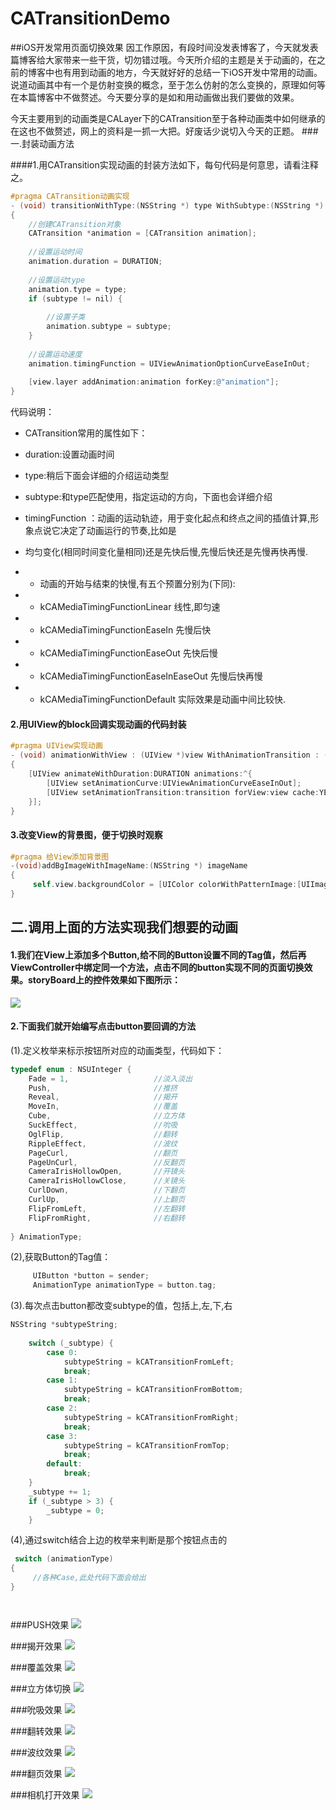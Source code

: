 CATransitionDemo
================

##iOS开发常用页面切换效果
因工作原因，有段时间没发表博客了，今天就发表篇博客给大家带来一些干货，切勿错过哦。今天所介绍的主题是关于动画的，在之前的博客中也有用到动画的地方，今天就好好的总结一下iOS开发中常用的动画。说道动画其中有一个是仿射变换的概念，至于怎么仿射的怎么变换的，原理如何等在本篇博客中不做赘述。今天要分享的是如和用动画做出我们要做的效果。

今天主要用到的动画类是CALayer下的CATransition至于各种动画类中如何继承的在这也不做赘述，网上的资料是一抓一大把。好废话少说切入今天的正题。
###一.封装动画方法

####1.用CATransition实现动画的封装方法如下，每句代码是何意思，请看注释之。
```Objective-C
#pragma CATransition动画实现
- (void) transitionWithType:(NSString *) type WithSubtype:(NSString *) subtype ForView : (UIView *) view
{
    //创建CATransition对象
    CATransition *animation = [CATransition animation];
    
    //设置运动时间
    animation.duration = DURATION;
    
    //设置运动type
    animation.type = type;
    if (subtype != nil) {
        
        //设置子类
        animation.subtype = subtype;
    }
    
    //设置运动速度
    animation.timingFunction = UIViewAnimationOptionCurveEaseInOut;
    
    [view.layer addAnimation:animation forKey:@"animation"];
}
```

代码说明：

* CATransition常用的属性如下：

* duration:设置动画时间

* type:稍后下面会详细的介绍运动类型

* subtype:和type匹配使用，指定运动的方向，下面也会详细介绍

* timingFunction ：动画的运动轨迹，用于变化起点和终点之间的插值计算,形象点说它决定了动画运行的节奏,比如是

* 均匀变化(相同时间变化量相同)还是先快后慢,先慢后快还是先慢再快再慢.　　　　

* *  动画的开始与结束的快慢,有五个预置分别为(下同):

* *  kCAMediaTimingFunctionLinear            线性,即匀速

* *  kCAMediaTimingFunctionEaseIn            先慢后快

* *  kCAMediaTimingFunctionEaseOut           先快后慢

* * kCAMediaTimingFunctionEaseInEaseOut     先慢后快再慢

* * kCAMediaTimingFunctionDefault           实际效果是动画中间比较快.



#### 2.用UIView的block回调实现动画的代码封装　

```Objective-C
#pragma UIView实现动画
- (void) animationWithView : (UIView *)view WithAnimationTransition : (UIViewAnimationTransition) transition
{
    [UIView animateWithDuration:DURATION animations:^{
        [UIView setAnimationCurve:UIViewAnimationCurveEaseInOut];
        [UIView setAnimationTransition:transition forView:view cache:YES];
    }];
}
```

#### 3.改变View的背景图，便于切换时观察
```Objective-C
#pragma 给View添加背景图
-(void)addBgImageWithImageName:(NSString *) imageName
{
     self.view.backgroundColor = [UIColor colorWithPatternImage:[UIImage imageNamed:imageName]];
}
```

## 二.调用上面的方法实现我们想要的动画

#### 1.我们在View上添加多个Button,给不同的Button设置不同的Tag值，然后再ViewController中绑定同一个方法，点击不同的button实现不同的页面切换效果。storyBoard上的控件效果如下图所示：
![](http://images.cnitblog.com/blog/545446/201412/121710078375833.png)

#### 2.下面我们就开始编写点击button要回调的方法

(1).定义枚举来标示按钮所对应的动画类型，代码如下：
```Objective-C
typedef enum : NSUInteger {
    Fade = 1,                   //淡入淡出
    Push,                       //推挤
    Reveal,                     //揭开
    MoveIn,                     //覆盖
    Cube,                       //立方体
    SuckEffect,                 //吮吸
    OglFlip,                    //翻转
    RippleEffect,               //波纹
    PageCurl,                   //翻页
    PageUnCurl,                 //反翻页
    CameraIrisHollowOpen,       //开镜头
    CameraIrisHollowClose,      //关镜头
    CurlDown,                   //下翻页
    CurlUp,                     //上翻页
    FlipFromLeft,               //左翻转
    FlipFromRight,              //右翻转
    
} AnimationType;
```
(2),获取Button的Tag值：
```Objective-C
     UIButton *button = sender;
     AnimationType animationType = button.tag;
```
 

(3).每次点击button都改变subtype的值，包括上,左,下,右
```Objective-C
NSString *subtypeString;
    
    switch (_subtype) {
        case 0:
            subtypeString = kCATransitionFromLeft;
            break;
        case 1:
            subtypeString = kCATransitionFromBottom;
            break;
        case 2:
            subtypeString = kCATransitionFromRight;
            break;
        case 3:
            subtypeString = kCATransitionFromTop;
            break;
        default:
            break;
    }
    _subtype += 1;
    if (_subtype > 3) {
        _subtype = 0;
    }
```
(4),通过switch结合上边的枚举来判断是那个按钮点击的
```Objective-C
 switch (animationType)
{
     //各种Case,此处代码下面会给出  
}
```

```Objective-C
```
```Objective-C
```
###PUSH效果
![](http://images.cnitblog.com/blog/545446/201412/121723047906597.png)

###揭开效果
![](http://images.cnitblog.com/blog/545446/201412/121728297283768.png)

###覆盖效果
![](http://images.cnitblog.com/blog/545446/201412/121730580565348.png)

###立方体切换
![](http://images.cnitblog.com/blog/545446/201412/121732513841605.png)

###吮吸效果
![](http://images.cnitblog.com/blog/545446/201412/121734290719149.png)

###翻转效果
![](http://images.cnitblog.com/blog/545446/201412/121742192432356.png)

###波纹效果
![](http://images.cnitblog.com/blog/545446/201412/121741041184172.png)

###翻页效果
![](http://images.cnitblog.com/blog/545446/201412/121745555255331.png)

###相机打开效果
![](http://images.cnitblog.com/blog/545446/201412/121748313686675.png)
